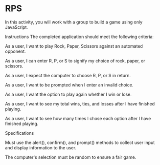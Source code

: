 # RPS

In this activity, you will work with a group to build a game using only JavaScript.

Instructions
The completed application should meet the following criteria:


As a user, I want to play Rock, Paper, Scissors against an automated opponent.


As a user, I can enter R, P, or S to signify my choice of rock, paper, or scissors.


As a user, I expect the computer to choose R, P, or S in return.


As a user, I want to be prompted when I enter an invalid choice.


As a user, I want the option to play again whether I win or lose.


As a user, I want to see my total wins, ties, and losses after I have finished playing.


As a user, I want to see how many times I chose each option after I have finished playing.



Specifications


Must use the alert(), confirm(), and prompt() methods to collect user input and display information to the user.


The computer's selection must be random to ensure a fair game.